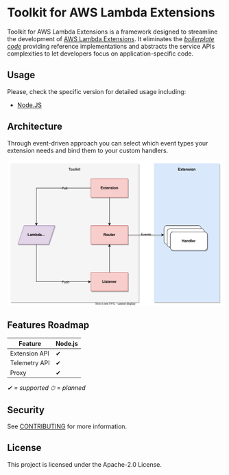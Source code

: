
# Toolkit for AWS Lambda Extensions

Toolkit for AWS Lambda Extensions is a framework designed to streamline the development of [AWS Lambda Extensions](https://docs.aws.amazon.com/lambda/latest/dg/lambda-extensions.html). It eliminates the _[boilerplate code](https://aws.amazon.com/what-is/boilerplate-code/)_ providing reference implementations and abstracts the service APIs complexities to let developers focus on application-specific code.

## Usage
Please, check the specific version for detailed usage including:

- [Node.JS](nodejs/README.md)

## Architecture
Through event-driven approach you can select which event types your extension needs and bind them to your custom handlers.  

![Architecture](assets/architecture.svg)

## Features Roadmap

| Feature       | Node.js |
|---------------|---------|
| Extension API | ✔︎      |
| Telemetry API | ✔︎      |
| Proxy         | ✔︎      |

_✔︎ = supported_
_⏱ = planned_

## Security

See [CONTRIBUTING](CONTRIBUTING.md#security-issue-notifications) for more information.

## License

This project is licensed under the Apache-2.0 License.

